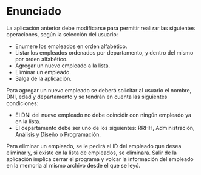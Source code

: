 # Enunciado
>
La aplicación anterior debe modificarse para permitir realizar las siguientes operaciones, según la selección del usuario:
- Enumere los empleados en orden alfabético.
- Listar los empleados ordenados por departamento, y dentro del mismo por orden alfabético.
- Agregar un nuevo empleado a la lista.
- Eliminar un empleado.
- Salga de la aplicación.
>
Para agregar un nuevo empleado se deberá solicitar al usuario el nombre, DNI, edad y departamento y se tendrán en cuenta las siguientes condiciones:
>
- El DNI del nuevo empleado no debe coincidir con ningún empleado ya en la lista.
- El departamento debe ser uno de los siguientes: RRHH, Administración, Análisis y Diseño o Programación.
>
Para eliminar un empleado, se le pedirá el ID del empleado que desea eliminar y, si existe en la lista de empleados, se eliminará.
Salir de la aplicación implica cerrar el programa y volcar la información del empleado en la memoria al mismo archivo desde el que se leyó.
